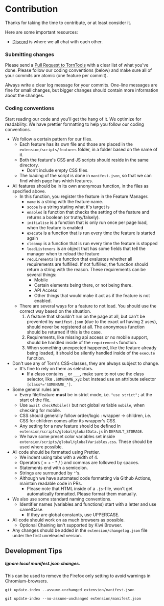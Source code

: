 # Contribution

Thanks for taking the time to contribute, or at least consider it.

Here are some important resources:

* [Discord](https://discord.com/invite/ukyK6f6) is where we all chat with each other.

### Submitting changes

Please send a [Pull Request to TornTools](https://github.com/Mephiles/torntools_extension/pull/new/master) with a clear
list of what you've done. Please follow our coding conventions (below) and make sure all of your commits are atomic (one
feature per commit).

Always write a clear log message for your commits. One-line messages are fine for small changes, but bigger changes
should contain more information about the changes.

### Coding conventions

Start reading our code and you'll get the hang of it. We optimize for readability:
We have prettier formatting to help you follow our coding conventions.

* We follow a certain pattern for our files.
    * Each feature has its own file and those are placed in the `extension/scripts/features` folder, in a folder based
      on the name of it.
    * Both the feature's CSS and JS scripts should reside in the same directory.
        * Don't include empty CSS files.
    * The loading of the script is done in `manifest.json`, so that we can find which page has which features.
* All features should be in its own anonymous function, in the files as specified above.
    * In this function, you register the feature in the Feature Manager.
        * `name` is a string with the feature name.
        * `scope` is a string stating what it's target is
        * `enabled` is function that checks the setting of the feature and returns a boolean (or truthy/falsely).
        * `initialise` is a function that is only run once per page load, when the feature is enabled
        * `execute` is a function that is run every time the feature is started again
        * `cleanup` is a function that is run every time the feature is stopped
        * `loadListeners` is an object that has some fields that tell the manager when to reload the feature
        * `requirements` is a function that evaluates whether all requirements are fulfilled. If not fulfilled, the
          function should return a string with the reason. These requirements can be several things:
            * Mobile
            * Certain elements being there, or not being there.
            * API Access
            * Other things that would make it act as if the feature is not enabled.
    * There are several ways for a feature to not load. You should use the correct way based on the situation.
        1. A feature that shouldn't run on the page at all, but can't be prevented by `manifest.json` (due to the exact
           url having 2 uses), should never be registered at all. The anonymous function should be returned if this is
           the case.
        2. Requirements, like missing api access or no mobile support, should be handled inside of the `requirements`
           function.
        3. When something unexpected happened, like the feature already being loaded, it should be silently handled
           inside of the `execute` function.
* Don't use any of Torn's CSS-classes, they are always subject to change.
    * It's fine to rely on them as selectors.
        * If a class contains `_` or `___`, make sure to not use the class selector, like `.SOMENAME_xyz` but instead
          use an attribute selector `[class*='SOMENAME_']`.
* Some general rules are:
    * Every file/feature **must** be in strict mode, i.e. `"use strict";` at the start of the file.
    * Use `await checkMobile()` but not global variable `mobile`, when checking for mobile.
    * CSS should generally follow order/logic : wrapper -> children, i.e. CSS for children comes after its wrapper's
      CSS.
    * Any setting for a new feature should be defined in `extension/scripts/global/globalData.js` in `DEFAULT_STORAGE`.
    * We have some preset color variables set inside `extension/scripts/global/globalVariables.css`. These should be used where possible.
* All code should be formatted using Prettier.
    * We indent using tabs with a width of 4.
    * Operators ( = + - * / ) and commas are followed by spaces.
    * Statements end with a semicolon.
    * Strings are surrounded by `"`'s.
    * Although we have automated code formatting via Github Actions, maintain readable code in PRs.
        * Please note that HTML inside of a `.js`-file, won't get automatically formatted. Please format them manually.
* We also use some standard naming conventions.
    * Identifier names (variables and functions) start with a letter and use camelCase.
        * If they are global constants, use UPPERCASE.
* All code should work on as much browsers as possible.
    * Optional Chaining isn't supported by Kiwi Browser.
* Any changes should be added in the `extension/changelog.json` file under the first unreleased version.

## Development Tips

##### Ignore local manifest.json changes.

This can be used to remove the Firefox only setting to avoid warnings in Chromium-browsers.

`git update-index --assume-unchanged extension/manifest.json`

`git update-index --no-assume-unchanged extension/manifest.json`
